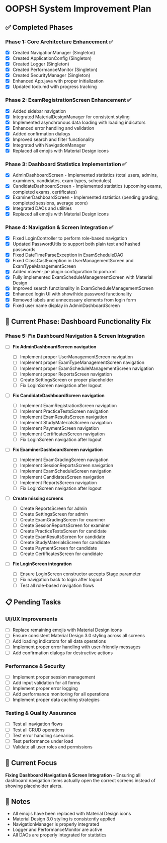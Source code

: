 # OOPSH System Improvement Plan

## ✅ Completed Phases

### Phase 1: Core Architecture Enhancement ✅

- [x] Created NavigationManager (Singleton)
- [x] Created ApplicationConfig (Singleton)
- [x] Created Logger (Singleton)
- [x] Created PerformanceMonitor (Singleton)
- [x] Created SecurityManager (Singleton)
- [x] Enhanced App.java with proper initialization
- [x] Updated todo.md with progress tracking

### Phase 2: ExamRegistrationScreen Enhancement ✅

- [x] Added sidebar navigation
- [x] Integrated MaterialDesignManager for consistent styling
- [x] Implemented asynchronous data loading with loading indicators
- [x] Enhanced error handling and validation
- [x] Added confirmation dialogs
- [x] Improved search and filter functionality
- [x] Integrated with NavigationManager
- [x] Replaced all emojis with Material Design icons

### Phase 3: Dashboard Statistics Implementation ✅

- [x] AdminDashboardScreen - Implemented statistics (total users, admins, examiners, candidates, exam types, schedules)
- [x] CandidateDashboardScreen - Implemented statistics (upcoming exams, completed exams, certificates)
- [x] ExaminerDashboardScreen - Implemented statistics (pending grading, completed sessions, average score)
- [x] Integrated DAOs and utilities
- [x] Replaced all emojis with Material Design icons

### Phase 4: Navigation & Screen Integration ✅

- [x] Fixed LoginController to perform role-based navigation
- [x] Updated PasswordUtils to support both plain text and hashed passwords
- [x] Fixed DateTimeParseException in ExamScheduleDAO
- [x] Fixed ClassCastException in UserManagementScreen and ExamTypeManagementScreen
- [x] Added maven-jar-plugin configuration to pom.xml
- [x] Fully implemented ExamScheduleManagementScreen with Material Design
- [x] Improved search functionality in ExamScheduleManagementScreen
- [x] Enhanced login UI with show/hide password functionality
- [x] Removed labels and unnecessary elements from login form
- [x] Fixed user name display in AdminDashboardScreen

## 🔄 Current Phase: Dashboard Functionality Fix

### Phase 5: Fix Dashboard Navigation & Screen Integration

- [ ] **Fix AdminDashboardScreen navigation**

  - [ ] Implement proper UserManagementScreen navigation
  - [ ] Implement proper ExamTypeManagementScreen navigation
  - [ ] Implement proper ExamScheduleManagementScreen navigation
  - [ ] Implement proper ReportsScreen navigation
  - [ ] Create SettingsScreen or proper placeholder
  - [ ] Fix LoginScreen navigation after logout

- [ ] **Fix CandidateDashboardScreen navigation**

  - [ ] Implement ExamRegistrationScreen navigation
  - [ ] Implement PracticeTestsScreen navigation
  - [ ] Implement ExamResultsScreen navigation
  - [ ] Implement StudyMaterialsScreen navigation
  - [ ] Implement PaymentScreen navigation
  - [ ] Implement CertificatesScreen navigation
  - [ ] Fix LoginScreen navigation after logout

- [ ] **Fix ExaminerDashboardScreen navigation**

  - [ ] Implement ExamGradingScreen navigation
  - [ ] Implement SessionReportsScreen navigation
  - [ ] Implement ExamScheduleScreen navigation
  - [ ] Implement CandidatesScreen navigation
  - [ ] Implement ReportsScreen navigation
  - [ ] Fix LoginScreen navigation after logout

- [ ] **Create missing screens**

  - [ ] Create ReportsScreen for admin
  - [ ] Create SettingsScreen for admin
  - [ ] Create ExamGradingScreen for examiner
  - [ ] Create SessionReportsScreen for examiner
  - [ ] Create PracticeTestsScreen for candidate
  - [ ] Create ExamResultsScreen for candidate
  - [ ] Create StudyMaterialsScreen for candidate
  - [ ] Create PaymentScreen for candidate
  - [ ] Create CertificatesScreen for candidate

- [ ] **Fix LoginScreen integration**
  - [ ] Ensure LoginScreen constructor accepts Stage parameter
  - [ ] Fix navigation back to login after logout
  - [ ] Test all role-based navigation flows

## 📋 Pending Tasks

### UI/UX Improvements

- [ ] Replace remaining emojis with Material Design icons
- [ ] Ensure consistent Material Design 3.0 styling across all screens
- [ ] Add loading indicators for all data operations
- [ ] Implement proper error handling with user-friendly messages
- [ ] Add confirmation dialogs for destructive actions

### Performance & Security

- [ ] Implement proper session management
- [ ] Add input validation for all forms
- [ ] Implement proper error logging
- [ ] Add performance monitoring for all operations
- [ ] Implement proper data caching strategies

### Testing & Quality Assurance

- [ ] Test all navigation flows
- [ ] Test all CRUD operations
- [ ] Test error handling scenarios
- [ ] Test performance under load
- [ ] Validate all user roles and permissions

## 🎯 Current Focus

**Fixing Dashboard Navigation & Screen Integration** - Ensuring all dashboard navigation items actually open the correct screens instead of showing placeholder alerts.

## 📝 Notes

- All emojis have been replaced with Material Design icons
- Material Design 3.0 styling is consistently applied
- NavigationManager is properly integrated
- Logger and PerformanceMonitor are active
- All DAOs are properly integrated for statistics
